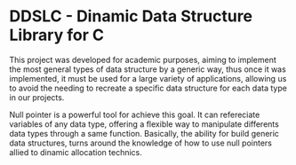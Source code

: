 # DDSLC - Dinamic Data Structure Library for C


  This project was developed for academic purposes, aiming to implement the most general types of data structure by a generic way, thus once it was implemented, it must be used for a large variety of applications, allowing us to avoid the needing to recreate a specific data structure for each data type in our projects.

  Null pointer is a powerful tool for achieve this goal. It can refereciate variables of any data type, offering a flexible way to manipulate differents data types through a same function. Basically, the ability for build generic data structures, turns around the knowledge of how to use null pointers allied to dinamic allocation technics.
